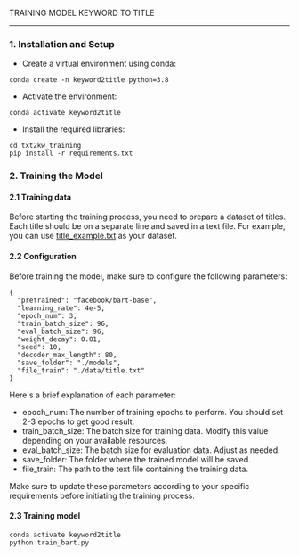TRAINING MODEL KEYWORD TO TITLE

---

### 1. Installation and Setup


* Create a virtual environment using conda:
```shell
conda create -n keyword2title python=3.8
```

* Activate the environment:
```shell
conda activate keyword2title
```

* Install the required libraries:
```shell
cd txt2kw_training
pip install -r requirements.txt
```

### 2. Training the Model

#### 2.1 Training data
Before starting the training process, you need to prepare a dataset of titles. Each title should be on a separate line and saved in a text file. For example, you can use [title_example.txt](title_example.txt) as your dataset.

#### 2.2 Configuration

Before training the model, make sure to configure the following parameters:


```shell
{
  "pretrained": "facebook/bart-base",
  "learning_rate": 4e-5,
  "epoch_num": 3,
  "train_batch_size": 96,
  "eval_batch_size": 96,
  "weight_decay": 0.01,
  "seed": 10,
  "decoder_max_length": 80,
  "save_folder": "./models",
  "file_train": "./data/title.txt"
}
```

Here's a brief explanation of each parameter:

* epoch_num: The number of training epochs to perform. You should set 2-3 epochs to get good result.
* train_batch_size: The batch size for training data. Modify this value depending on your available resources.
* eval_batch_size: The batch size for evaluation data. Adjust as needed.
* save_folder: The folder where the trained model will be saved.
* file_train: The path to the text file containing the training data.

Make sure to update these parameters according to your specific requirements before initiating the training process.

#### 2.3 Training model

```shell
conda activate keyword2title
python train_bart.py
```
